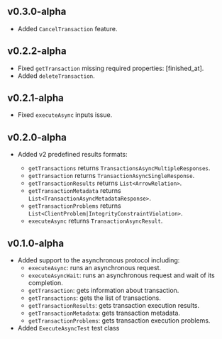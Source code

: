 ## v0.3.0-alpha
* Added `CancelTransaction` feature.

## v0.2.2-alpha
* Fixed `getTransaction` missing required properties: [finished_at].
* Added `deleteTransaction`.

## v0.2.1-alpha
* Fixed `executeAsync` inputs issue.

## v0.2.0-alpha
* Added v2 predefined results formats:

  - `getTransactions` returns `TransactionsAsyncMultipleResponses`.
  - `getTransaction` returns `TransactionAsyncSingleResponse`.
  - `getTransactionResults` returns `List<ArrowRelation>`.
  - `getTransactionMetadata` returns `List<TransactionAsyncMetadataResponse>`.
  - `getTransactionProblems` returns `List<ClientProblem|IntegrityConstraintViolation>`.
  - `executeAsync` returns `TransactionAsyncResult`.

## v0.1.0-alpha
* Added support to the asynchronous protocol including:
    - `executeAsync`: runs an asynchronous request.
    - `executeAsyncWait`: runs an asynchronous request and wait of its completion.
    - `getTransaction`: gets information about transaction.
    - `getTransactions`: gets the list of transactions.
    - `getTransactionResults`: gets transaction execution results.
    - `getTransactionMetadata`: gets transaction metadata.
    - `getTransactionProblems`: gets transaction execution problems.
* Added `ExecuteAsyncTest` test class
